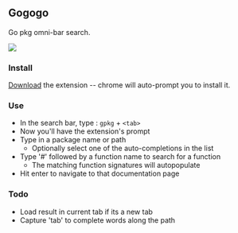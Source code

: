 ## Gogogo ##

Go pkg omni-bar search.

<img src='https://github.com/sjezewski/gogogo/raw/master/doc/screenshot.png'/>

### Install ###

[Download](https://github.com/sjezewski/gogogo/raw/master/gogogo.crx) the extension -- chrome will auto-prompt you to install it.

### Use ###

- In the search bar, type : `gpkg` + `<tab>`
- Now you'll have the extension's prompt
- Type in a package name or path
  - Optionally select one of the auto-completions in the list
- Type '#' followed by a function name to search for a function
  - The matching function signatures will autopopulate
- Hit enter to navigate to that documentation page

### Todo ###

- Load result in current tab if its a new tab
- Capture 'tab' to complete words along the path